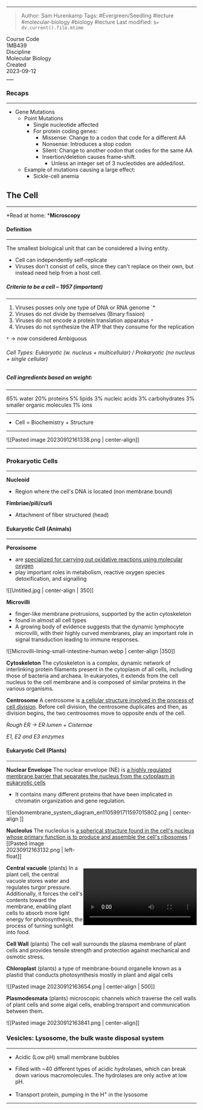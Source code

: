 
___
> Author: <span class="name">Sam Hurenkamp</span>
> Tags: #Evergreen/Seedling #lecture #molecular-biology #biology #lecture 
> Last modified: `$= dv.current().file.mtime`

<div class="f-info">
	<div class="course-code">
		<span class="fheader"> Course Code </span> <br/>
		<span class="fbody"> 1MB439 </span>
	</div>
	<div class="discipline">
		<span class="fheader"> Discipline </span> <br />
		<span class="fbody"> Molecular Biology </span>
	</div>
	<div class="date">
		<span class="fheader"> Created</span> <br />
		<span class="fbody last-modified"> 2023-09-12 </span>
	</div>
</div>
___


### Recaps
---
- Gene Mutations
	- Point Mutations
		- Single nucleotide affected
		- For protein coding genes:
			- Missense: Change to a codon that code for a different AA
			- Nonsense: Introduces a stop codon
			- Silent: Change to another codon that codes for the same AA
			- Insertion/deletion causes frame-shift.
				- Unless an integer set of 3 nucleotides are added/lost.
	- Example of mutations causing a large effect:
		- Sickle-cell anemia


## The Cell
___
*Read at home: ***Microscopy**

#### Definition
---
The smallest biological unit that can be considered a living entity.
- Cell can independently self-replicate
- Viruses don't consist of cells, since they can't replace on their own, but instead need help from a host cell.

##### Criteria to be a cell – 1957 (*important*)
---
1. Viruses posses only one type of DNA or RNA genome `*
2. Viruses do not divide by themselves (Binary fission)
3. Viruses do not encode a protein translation apparatus `*`
4. Viruses do not synthesize the ATP that they consume for the replication

 `*` → now considered Ambiguous


###### Cell Types: Eukaryotic (w. nucleus + multicellular) / Prokaryotic (no nucleus + single cellular)

##### **Cell ingredients based on weight:**
___
65% water
20% proteins
5% lipids
3% nucleic acids
3% carbohydrates
3% smaller organic molecules
1% ions
___

- Cell = Biochemistry + Structure

___
![[Pasted image 20230912161338.png | center-align]]
___


### Prokaryotic Cells
---
**Nucleoid**
- Region where the cell's DNA is located (non membrane bound)

**Fimbriae/pili/curli**
- Attachment of fiber structured (head)



#### Eukaryotic Cell (Animals)
___
**Peroxisome**
-  are <u>specialized for carrying out oxidative reactions using molecular oxygen</u>
- play important roles in metabolism, reactive oxygen species detoxification, and signalling


![[Untitled.jpg | center-align | 350]]



**Microvilli**
- finger-like membrane protrusions, supported by the actin cytoskeleton
- found in almost all cell types
- A growing body of evidence suggests that the dynamic lymphocyte microvilli, with their highly curved membranes, play an important role in signal transduction leading to immune responses.


![[Microvilli-lining-small-intestine-human.webp | center-align |350]]


**Cytoskeleton**
The cytoskeleton is a complex, dynamic network of interlinking protein filaments present in the cytoplasm of all cells, including those of bacteria and archaea. In eukaryotes, it extends from the cell nucleus to the cell membrane and is composed of similar proteins in the various organisms.

**Centrosome**
A centrosome is <u>a cellular structure involved in the process of cell division</u>. Before cell division, the centrosome duplicates and then, as division begins, the two centrosomes move to opposite ends of the cell.


*Rough ER → ER lumen + Cisternae*

*E1, E2 and E3 enzymes*
#### Eukaryotic Cell (Plants)
___
**Nuclear Envelope**
The nuclear envelope (NE) is <u>a highly regulated membrane barrier that separates the nucleus from the cytoplasm in eukaryotic cells</u>
- It contains many different proteins that have been implicated in chromatin organization and gene regulation.

![[endomembrane_system_diagram_en1105991711597015802.png | center-align ]]


**Nucleolus**
The nucleolus is <u>a spherical structure found in the cell's nucleus whose primary function is to produce and assemble the cell's ribosomes</u>
<video style="float: right; margin-top: 75px;" src="https://www.gstatic.com/culturalinstitute/searchar/assets/edu_concepts_nucleolus/desktop_dark.mp4" controls autoplay loop></video>
![[Pasted image 20230912163132.png | left-float]]


**Central vacuole** (plants)
In a plant cell, the central vacuole stores water and regulates turgor pressure. Additionally, it forces the cell's contents toward the membrane, enabling plant cells to absorb more light energy for photosynthesis, the process of turning sunlight into food.

**Cell Wall** (plants)
The cell wall surrounds the plasma membrane of plant cells and provides tensile strength and protection against mechanical and osmotic stress.

**Chloroplast** (plants)
a type of membrane-bound organelle known as a plastid that conducts photosynthesis mostly in plant and algal cells

![[Pasted image 20230912163654.png | center-align | 500]]



**Plasmodesmata** (plants)
microscopic channels which traverse the cell walls of plant cells and some algal cells, enabling transport and communication between them.

![[Pasted image 20230912163841.png | center-align]]

### **Vesicles**: **Lysosome**, the bulk waste disposal system
___
- Acidic (Low pH) small membrane bubbles

- Filled with ~40 different types of acidic hydrolases, which can break down various macromolecules. The hydrolases are only active at low pH.

- Transport protein, pumping in the H<sup>+</sup> in the lysosome

___
